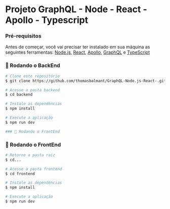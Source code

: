 # Projeto GraphQL - Node - React - Apollo - Typescript

### Pré-requisitos

Antes de começar, você vai precisar ter instalado em sua máquina as seguintes ferramentas: [Node.js](https://nodejs.org/en/), [React](https://pt-br.reactjs.org/),
[Apollo](https://www.apollographql.com/), [GraphQL](https://graphql.org/) e [TypeScript](https://www.typescriptlang.org/)

### 🎲 Rodando o BackEnd

```bash
# Clone este repositório
$ git clone https://github.com/thomasbalmant/GraphQL-Node.js-React-.git

# Acesse a pasta backend
$ cd backend

# Instale as dependências
$ npm install

# Execute a aplicação
$ npm run dev

### 🎲 Rodando o FrontEnd
```
### 🎲 Rodando o FrontEnd
```bash
# Retorne a pasta raiz
$ cd...

# Acesse a pasta frontend
$ cd frontend

# Instale as dependências
$ npm install

# Execute a aplicação
$ npm run dev
```
